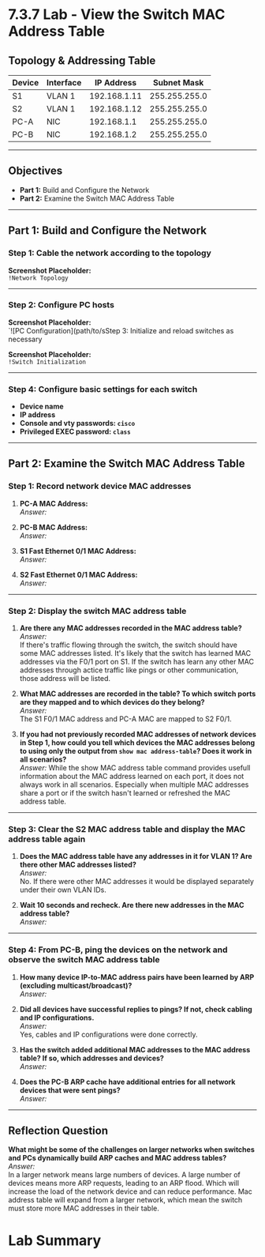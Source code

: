 # 7.3.7 Lab - View the Switch MAC Address Table

## Topology & Addressing Table

| Device | Interface | IP Address     | Subnet Mask     |
|--------|-----------|----------------|------------------|
| S1     | VLAN 1    | 192.168.1.11   | 255.255.255.0    |
| S2     | VLAN 1    | 192.168.1.12   | 255.255.255.0    |
| PC-A   | NIC       | 192.168.1.1    | 255.255.255.0    |
| PC-B   | NIC       | 192.168.1.2    | 255.255.255.0    |

---

## Objectives

- **Part 1:** Build and Configure the Network  
- **Part 2:** Examine the Switch MAC Address Table

---

## Part 1: Build and Configure the Network

### Step 1: Cable the network according to the topology

**Screenshot Placeholder:**  
`!Network Topology`

---

### Step 2: Configure PC hosts

**Screenshot Placeholder:**  
`![PC Configuration](path/to/sStep 3: Initialize and reload switches as necessary

**Screenshot Placeholder:**  
`!Switch Initialization`

---

### Step 4: Configure basic settings for each switch

- **Device name**  
- **IP address**  
- **Console and vty passwords: `cisco`**  
- **Privileged EXEC password: `class`**

---

## Part 2: Examine the Switch MAC Address Table

### Step 1: Record network device MAC addresses

1. **PC-A MAC Address:**  
   _Answer:_  

2. **PC-B MAC Address:**  
   _Answer:_  

3. **S1 Fast Ethernet 0/1 MAC Address:**  
   _Answer:_  

4. **S2 Fast Ethernet 0/1 MAC Address:**  
   _Answer:_  

---

### Step 2: Display the switch MAC address table

1. **Are there any MAC addresses recorded in the MAC address table?**  
   _Answer:_  
   If there's traffic flowing through the switch, the switch should have some MAC addresses listed. It's likely that the switch has learned MAC addresses via the F0/1 port on S1. If the switch has learn any other MAC addresses through actice traffic like pings or other communication, those address will be listed. 

2. **What MAC addresses are recorded in the table? To which switch ports are they mapped and to which devices do they belong?**  
   _Answer:_  
   The S1 F0/1 MAC address and PC-A MAC are mapped to S2 F0/1.

3. **If you had not previously recorded MAC addresses of network devices in Step 1, how could you tell which devices the MAC addresses belong to using only the output from `show mac address-table`? Does it work in all scenarios?**  
   _Answer:_ 
   While the show MAC address table command provides usefull information about the MAC address learned on each port, it does not always work in all scenarios. Especially when multiple MAC addresses share a port or if the switch hasn't learned or refreshed the MAC address table.   

---

### Step 3: Clear the S2 MAC address table and display the MAC address table again

1. **Does the MAC address table have any addresses in it for VLAN 1? Are there other MAC addresses listed?**  
   _Answer:_  
   No. If there were other MAC addresses it would be displayed separately under their own VLAN IDs. 

2. **Wait 10 seconds and recheck. Are there new addresses in the MAC address table?**  
   _Answer:_  

---

### Step 4: From PC-B, ping the devices on the network and observe the switch MAC address table
1. **How many device IP-to-MAC address pairs have been learned by ARP (excluding multicast/broadcast)?**  
   _Answer:_  

2. **Did all devices have successful replies to pings? If not, check cabling and IP configurations.**  
   _Answer:_  
   Yes, cables and IP configurations were done correctly.

3. **Has the switch added additional MAC addresses to the MAC address table? If so, which addresses and devices?**  
   _Answer:_  

4. **Does the PC-B ARP cache have additional entries for all network devices that were sent pings?**  
   _Answer:_  

---

## Reflection Question

**What might be some of the challenges on larger networks when switches and PCs dynamically build ARP caches and MAC address tables?**  
_Answer:_  
In a larger network means large numbers of devices. A large number of devices means more ARP requests, leading to an ARP flood. Which will increase the load of the network device and can reduce performance. Mac address table will expand from a larger network, which mean the switch must store more MAC addresses in their table. 

# Lab Summary

